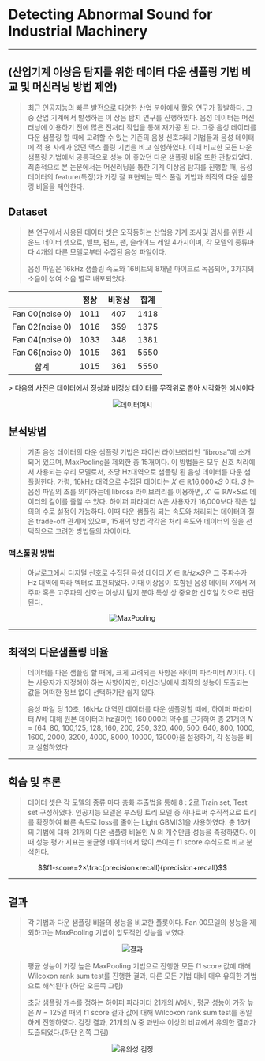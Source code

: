 # Detecting Abnormal Sound for Industrial Machinery
---
  (산업기계 이상음 탐지를 위한 데이터 다운 샘플링 기법 비교 및 머신러닝 방법 제안) 
--- 

> 최근 인공지능의 빠른 발전으로 다양한 산업 분야에서 활용 연구가 활발하다. 그중 산업 기계에서 발생하는 이
상음 탐지 연구를 진행하였다. 음성 데이터는 머신러닝에 이용하기 전에 많은 전처리 작업을 통해 재가공 된
다. 그중 음성 데이터를 다운 샘플링 할 때에 고려할 수 있는 기존의 음성 신호처리 기법들과 음성 데이터에 적
용 사례가 없던 맥스 풀링 기법을 비교 실험하였다. 이때 비교한 모든 다운 샘플링 기법에서 공통적으로 성능
이 좋았던 다운 샘플링 비율 또한 관찰되었다. 최종적으로 본 논문에서는 머신러닝을 통한 기계 이상음 탐지를
진행할 때, 음성 데이터의 feature(특징)가 가장 잘 표현되는 맥스 풀링 기법과 최적의 다운 샘플링 비율을 제안한다.

## Dataset
> 본 연구에서 사용된 데이터 셋은 오작동하는 산업용 기계 조사및 검사를 위한 사운드 데이터 셋으로, 밸브, 펌프, 팬, 슬라이드 레일 4가지이며, 각 모델의 종류마다 4개의 다른 모델로부터 수집된 음성 파일이다.
> 
> 음성 파일은 16kHz 샘플링 속도와 16비트의 8채널 마이크로 녹음되어, 3가지의 소음이 섞여 소음 별로 배포되었다.
<div align="center">
 
||정상|비정상|합계|
|:-----:|:-----:|:-----:|:-----:|
|Fan 00(noise 0)| 1011 | 407 | 1418 |
|Fan 02(noise 0)| 1016 | 359 | 1375 |
|Fan 04(noise 0)| 1033 | 348 | 1381 |
|Fan 06(noise 0)| 1015 | 361 | 5550 |
| 합계 | 1015 | 361 | 5550 |

</div>
> 다음의 사진은  데이터에서 정상과 비정상 데이터를
무작위로 뽑아 시각화한 예시이다

<div align="center">

![데이터예시](https://github.com/SeungW/Roblox-Play-Video-Text-Analysis/assets/108673913/626a15f1-0648-4bd5-ace3-bd0740fb4365)

</div>

## 분석방법
> 기존 음성 데이터의 다운 샘플링 기법은 파이썬 라이브러리인
“librosa”에 소개되어 있으며, MaxPooling을 제외한
총 15개이다. 이 방법들은 모두 신호 처리에서 사용되는 수리
모델로서, 초당 Hz대역으로 샘플링 된 음성 데이터를 다운
샘플링한다. 가령, 16kHz 대역으로 수집된 데이터는 𝑋 ∈
ℝ16,000×𝑆 이다. 𝑆 는 음성 파일의 초를 의미하는데 librosa
라이브러리를 이용하면, 𝑋′ ∈ ℝ𝑁×𝑆로 데이터의 길이를 줄일
수 있다. 하이퍼 파라미터 𝑁은 사용자가 16,000보다 작은 임의의
수로 설정이 가능하다. 이때 다운 샘플링 되는 속도와 처리되는
데이터의 질은 trade-off 관계에 있으며, 15개의 방법 각각은
처리 속도와 데이터의 질을 선택적으로 고려한 방법들의
차이이다.
>
### 맥스풀링 방법
> 아날로그에서 디지털 신호로 수집된 음성 데이터 𝑋 ∈ ℝ𝐻𝑧×𝑆은
그 주파수가 Hz 대역에 따라 벡터로 표현되었다. 이때 이상음이
포함된 음성 데이터 𝑋에서 저주파 혹은 고주파의 신호는 이상치
탐지 분야 특성 상 중요한 신호일 것으로 판단된다.

<div align="center">
  
![MaxPooling](https://github.com/SeungW/Roblox-Play-Video-Text-Analysis/assets/108673913/d328807a-42e7-4a73-ac5b-c5032ed5ae68)

</div>

---

## 최적의 다운샘플링 비율
> 데이터를 다운 샘플링 할 때에, 크게 고려되는 사항은 하이퍼
파라미터 𝑁이다. 이는 사용자가 지정해야 하는 사항이지만,
머신러닝에서 최적의 성능이 도출되는 값을 어떠한 정보 없이
선택하기란 쉽지 않다. 
> 
> 음성 파일 당 10초, 16kHz 대역인 데이터를 다운 샘플링할 때에, 하이퍼
파라미터 𝑁에 대해 원본 데이터의 hz길이인 160,000의 약수를
근거하여 총 21개의 𝑁 = {64, 80, 100,125, 128, 160, 200, 250, 320,
400, 500, 640, 800, 1000, 1600, 2000, 3200, 4000, 8000, 10000,
13000}을 설정하여, 각 성능을 비교 실험하였다.

--- 

## 학습 및 추론 
> 데이터 셋은 각 모델의 종류 마다 층화 추출법을 통해 8 : 2로
Train set, Test set 구성하였다. 인공지능 모델은 부스팅 트리
모델 중 하나로써 수직적으로 트리를 확장하여 빠른 속도로
loss를 줄이는 Light GBM[3]을 사용하였다. 총 16개의 기법에
대해 21개의 다운 샘플링 비율인 𝑁 의 개수만큼 성능을
측정하였다. 이때 성능 평가 지표는 불균형 데이터에서 많이
쓰이는 f1 score 수식으로 비교 분석한다.

$$f1-score=2×\frac{precision×recall}{precision+recall}$$

---
## 결과
> 각 기법과 다운 샘플링 비율의 성능을 비교한
플롯이다. Fan 00모델의 성능을 제외하고는 MaxPooling 기법이
압도적인 성능을 보였다.

<div align="center">
  
![결과](https://github.com/SeungW/Roblox-Play-Video-Text-Analysis/assets/108673913/ff4e157b-6ef9-4098-9b55-f70578eef667)

</div>

> 평균 성능이 가장 높은 MaxPooling 기법으로 진행한 모든 f1
score 값에 대해 Wilcoxon rank sum test를 진행한 결과, 다른 모든 기법 대비 매우 유의한 기법으로 해석된다.(하단 오른쪽 그림)
>
> 초당 샘플링 개수를 정하는 하이퍼 파라미터 21개의 𝑁에서,
평균 성능이 가장 높은 𝑁 = 125일 때의 f1 score 결과
값에 대해 Wilcoxon rank sum test를 동일하게 진행하였다.
검정 결과, 21개의 𝑁 중 과반수 이상의 비교에서 유의한
결과가 도출되었다.(하단 왼쪽 그림)




<div align="center">

![유의성 검정](https://github.com/JihoonPark99/NLP_study/assets/108673913/7f6a52a7-1f5e-4d97-a80b-0ce03b08fe48)

</div>


























